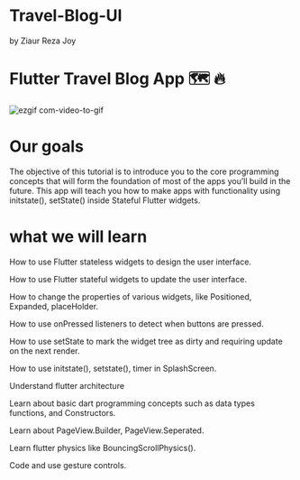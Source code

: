 # Travel-Blog-UI


by Ziaur Reza Joy


# Flutter Travel Blog App 🗺️ 🔥

![ezgif com-video-to-gif](https://user-images.githubusercontent.com/52202888/135756399-df47ec0e-0c35-4215-9786-a9bb04360036.gif)

# Our goals

The objective of this tutorial is to introduce you to the core programming concepts that will form the foundation of most of the apps you’ll build in the future. This app will teach you how to make apps with functionality using initstate(), setState() inside Stateful Flutter widgets.

# what we will learn

   How to use Flutter stateless widgets to design the user interface.
  
   How to use Flutter stateful widgets to update the user interface.
  
   How to change the properties of various widgets, like Positioned, Expanded, placeHolder.
  
   How to use onPressed listeners to detect when buttons are pressed.
  
   How to use setState to mark the widget tree as dirty and requiring update on the next render.
  
   How to use initstate(), setstate(), timer in SplashScreen.
  
   Understand flutter architecture
  
   Learn about basic dart programming concepts such as data types functions, and Constructors.
  
   Learn about PageView.Builder, PageView.Seperated.
  
   Learn flutter physics like BouncingScrollPhysics().
  
   Code and use gesture controls.

      


